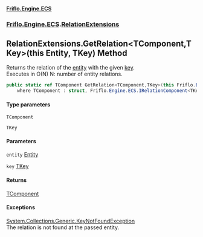 #### [Friflo.Engine.ECS](index.md 'index')
### [Friflo.Engine.ECS](Friflo.Engine.ECS.md 'Friflo.Engine.ECS').[RelationExtensions](RelationExtensions.md 'Friflo.Engine.ECS.RelationExtensions')

## RelationExtensions.GetRelation<TComponent,TKey>(this Entity, TKey) Method

Returns the relation of the [entity](RelationExtensions.GetRelation_TComponent,TKey_(thisEntity,TKey).md#Friflo.Engine.ECS.RelationExtensions.GetRelation_TComponent,TKey_(thisFriflo.Engine.ECS.Entity,TKey).entity 'Friflo.Engine.ECS.RelationExtensions.GetRelation<TComponent,TKey>(this Friflo.Engine.ECS.Entity, TKey).entity') with the given [key](RelationExtensions.GetRelation_TComponent,TKey_(thisEntity,TKey).md#Friflo.Engine.ECS.RelationExtensions.GetRelation_TComponent,TKey_(thisFriflo.Engine.ECS.Entity,TKey).key 'Friflo.Engine.ECS.RelationExtensions.GetRelation<TComponent,TKey>(this Friflo.Engine.ECS.Entity, TKey).key').<br/>
Executes in O(N) N: number of entity relations.

```csharp
public static ref TComponent GetRelation<TComponent,TKey>(this Friflo.Engine.ECS.Entity entity, TKey key)
    where TComponent : struct, Friflo.Engine.ECS.IRelationComponent<TKey>, System.ValueType, System.ValueType;
```
#### Type parameters

<a name='Friflo.Engine.ECS.RelationExtensions.GetRelation_TComponent,TKey_(thisFriflo.Engine.ECS.Entity,TKey).TComponent'></a>

`TComponent`

<a name='Friflo.Engine.ECS.RelationExtensions.GetRelation_TComponent,TKey_(thisFriflo.Engine.ECS.Entity,TKey).TKey'></a>

`TKey`
#### Parameters

<a name='Friflo.Engine.ECS.RelationExtensions.GetRelation_TComponent,TKey_(thisFriflo.Engine.ECS.Entity,TKey).entity'></a>

`entity` [Entity](Entity.md 'Friflo.Engine.ECS.Entity')

<a name='Friflo.Engine.ECS.RelationExtensions.GetRelation_TComponent,TKey_(thisFriflo.Engine.ECS.Entity,TKey).key'></a>

`key` [TKey](RelationExtensions.GetRelation_TComponent,TKey_(thisEntity,TKey).md#Friflo.Engine.ECS.RelationExtensions.GetRelation_TComponent,TKey_(thisFriflo.Engine.ECS.Entity,TKey).TKey 'Friflo.Engine.ECS.RelationExtensions.GetRelation<TComponent,TKey>(this Friflo.Engine.ECS.Entity, TKey).TKey')

#### Returns
[TComponent](RelationExtensions.GetRelation_TComponent,TKey_(thisEntity,TKey).md#Friflo.Engine.ECS.RelationExtensions.GetRelation_TComponent,TKey_(thisFriflo.Engine.ECS.Entity,TKey).TComponent 'Friflo.Engine.ECS.RelationExtensions.GetRelation<TComponent,TKey>(this Friflo.Engine.ECS.Entity, TKey).TComponent')

#### Exceptions

[System.Collections.Generic.KeyNotFoundException](https://docs.microsoft.com/en-us/dotnet/api/System.Collections.Generic.KeyNotFoundException 'System.Collections.Generic.KeyNotFoundException')  
The relation is not found at the passed entity.